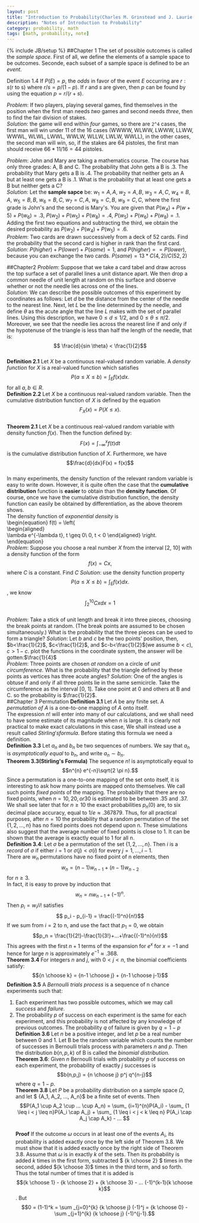 ```yaml
---
layout: post
title: "Introduction to Probability(Charles M. Grinstead and J. Laurie Snell)"
description: "Notes of Introduction to Probability"  
category: probability, math  
tags: [math, probability, note]
---
```

{% include JB/setup %}
##Chapter 1
The set of possible outcomes is called the *sample space*. First of all, we define the elements of a sample space to be outcomes. Seconde, each subset of a sample space is defined to be an *event*.  

Definition 1.4 If $P(E) = p$, the *odds* in favor of the event $E$ occurring are $r:s$(r to s) where $r/s = p/(1-p)$. If $r$ and $s$ are given, then $p$ can be found by using the equation $p=r/(r+s)$.

*Problem*: If two players, playing several games, find themselves in the position when the first man needs *two* games and second needs *three*, then to find the fair division of stakes.  
*Solution*: the game will end within *four* games, so there are `2^4` cases, the first man will win under 11 of the 16 cases (WWWW, WLWW, LWWW, LLWW, WWWL, WLWL, LWWL, WWLW, WLLW, LWLW, WWLL), in the other cases, the second man will win, so, if the stakes are 64 pistoles, the first man should receive $66 \ast 11/16 = 44$ pistoles.  

*Problem*: John and Mary are taking a mathematics course. The course has only three grades: A, B and C. The probability that John gets a B is .3. The probability that Mary gets a B is .4. The probability that neither gets an A but at least one gets a B is .1. What is the probability that at least one gets a B but neither gets a C?  
*Solution*: Let the **sample sapce** be: $w_1 = {A, A}$, $w_2 = {A, B}$, $w_3 = {A, C}$, $w_4={B,A}$, $w_5={B,B}$, $w_6={B,C}$, $w_7={C,A}$, $w_8={C,B}$, $w_9={C,C}$, where the first grade is John's and the second is Mary's. You are given that $P(w_4)+P(w+5)+P(w_6)=.3$, $P(w_2)+P(w_5)+P(w_8)=.4$, $P(w_5)+P(w_6)+P(w_8)=.1$. Adding the first two equations and subtracting the third, we obtain the desired probability as $P(w_2)+P(w_4)+P(w_5)=.6$.  
*Problem*: Two cards are drawn successively from a deck of 52 cards. Find the probability that the second card is higher in rank than the first card.  
*Solution*: $P(higher)+P(lower)+P(same)=1$, and $P(higher) == P(lower)$, because you can exchange the two cards. $P(same) = 13*C(4,2)/C(52,2)$  

##Chapter2
*Problem*: Suppose that we take a card tabel and draw across the top surface a set of parallel lines a unit distance apart. We then drop a common needle of unit length at random on this surface and observe whether or not the needle lies across one of the lines.  
*Solution*: We can describe the possible outcomes of this experiment by coordinates as follows: Let $d$ be the distance from the center of the needle to the nearest line. Next, let $L$ be the line determined by the needle, and define $\theta$ as the acute angle that the line $L$ makes with the set of parallel lines. Using this description, we have $0 \leq d \leq 1/2$, and $0 \leq \theta \leq \pi/2$. Moreover, we see that the needle lies across the nearest line if and only if the hypotenuse of the triangle is less than half the length of the needle, that is: $$ \frac{d}{sin \theta} < \frac{1}{2}$$  
**Definition 2.1** Let $X$ be a continuous real-valued random variable. A *density function* for $X$ is a real-valued function which satisfies $$ P(a \leq X \leq b) = \int_E f(x) dx.$$ for all $a, b \in R$.  
**Definition 2.2** Let $X$ be a continuous real-valued random variable. Then the cumulative distribution function of $X$ is defined by the equation $$F_X(x) = P(X \leq x).$$  
**Theorem 2.1** Let $X$ be a continuous real-valued random variable with density function $f(x)$. Then the function defined by: $$F(x) = \int_{-\infty}^{x} f(t)dt$$ is the cumulative distribution function of $X$. Furthermore, we have $$\frac{d}{dx}F(x) = f(x)$$   
In many experiments, the density function of the relevant random variable is easy to write down. However, it is quite often the case that the **cumulative distribution** function is **easier** to obtain than the **density function**. Of course, once we have the cumulative distribution function, the density function can easily be obtained by differentiation, as the above theorem shows.  
The density function of *exponential density* is  
\begin{equation}
 f(t) = \left\{  
  \begin{aligned}   
    \lambda e^{-\lambda t},  t \geq 0\\
    0,  t < 0 \end{aligned} 
  \right.
\end{equation}  
*Problem*: Suppose you choose a real number $X$ from the interval [2, 10] with a density function of the form $$ f(x) = Cx,$$ where $C$ is a constant. Find $C$
*Solution*: use the density function property $$ P(a \leq X \leq b) = \int_E f(x) dx.$$, we know $$ \int_{2}^{10} Cx dx = 1 $$  
*Problem*: Take a stick of unit length and break it into three pieces, choosing the break points at random. (The break points are assumed to be chosen simultaneously.) What is the probability that the three pieces can be used to form a triangle?
*Solution*: Let $b$ and $c$ be the two points' position, then, $b<\frac{1}{2}$, $c<\frac{1}{2}$, and $c-b<\frac{1}{2}$(we assume $b<c$), $c>1-c$. plot the functions in the coordinate system, the answer will be gotten:$\frac{1}{4}$  
*Problem*: Three points are chosen *at random* on a circle of *unit circumference.* What is the probability that the triangle defined by these points as vertices has three acute angles?
*Solution*: One of the angles is obtuse if and only if all three points lie in the same semicircle. Take the circumference as the interval [0, 1]. Take one point at 0 and others at B and C. so the probability is $\frac{1}{2}$.  
##Chapter 3 Permutation
**Definition 3.1** Let $A$ be any finite set. A *permutation of A* is a one-to-one mapping of *A* onto itself.  
The expression $n!$ will enter into many of our calculations, and we shall need to have some estimate of its magnitude when $n$ is large. It is clearly not practical to make exact calculations in this case, We shall instead use a result called $Stirling's formula$. Before stating this formula we need a definition.  
**Definition 3.3** Let $a_n$ and $b_n$ be two sequences of numbers. We say that $a_n$ is *asymptotically equal* to $b_n$, and write $a_n \sim b_n$.  
**Theorem 3.3(Stirling's Formula)** The sequence $n!$ is asymptotically equal to $$n^{n} e^{-n}\sqrt{2 \pi n}.$$ 
Since a permutation is a one-to-one mapping of the set onto itself, it is interesting to ask how many points are mapped onto themselves. We call such points *fixed points* of the mapping. The probability that there are no fixed points, when $n=10, 20, or 30$ is estimated to be between .35 and .37. We shall see later that for $n \geq 10$ the exact probabilities $p_{n}(0)$ are, to six decimal place accuracy, equal to $1/e \approx .367879$. Thus, for all practical purposes, after $n=10$ the probability that a random permutation of the set $\{1, 2, ..., n\}$ has no fixed points does not depend upon n. These simulations also suggest that the average number of fixed points is close to 1. It can be shown that the average is exactly equal to 1 for all n.  
**Definition 3.4**: Let $\sigma$ be a permutation of the set $\{1,2,...,n\}$. Then $i$ is a *record* of $\sigma$ if either $i=1$ or $\sigma(j) < \sigma(i)$ for every $j=1, ..., i-1$.  
There are $w_n$ permutations have no fixed point of n elements, then $$ w_n = (n-1) w_{n-1}+(n-1) w_{n-2}$$ for $n \geq 3.$   
In fact, it is easy to prove by induction that $$w_n = nw_{n-1} + (-1)^{n}.$$  Then $p_i = w_i / i!$ satisfies $$ p_i - p_{i-1} = \frac{(-1)^n}{n!}$$ If we sum from $i=2$ to n, and use the fact that $p_1 = 0$, we obtain $$p_n = \frac{1}{2!}-\frac{1}{3!}+...+\frac{(-1)^n}{n!}$$ This agrees with the first $n+1$ terms of the expansion for $e^x$ for $x=-1$ and hence for large $n$ is approximately $e^{-1} \approx .368$.   
**Theorem 3.4** For integers $n$ and $j$, with $0 < j < n$, the binomial coefficients satisfy: $${n \choose k} = {n-1 \choose j} + {n-1 \choose j-1}$$
**Definition 3.5** A *Bernoulli trials process* is a sequence of n chance experiments such that: 
1. Each experiment has two possible outcomes, which we may call *success* and *failure*.
2. The probability $p$ of success on each experiment is the same for each experiment, and this probability is not affected by any knowledge of previous outcomes. The probability $q$ of failure is given by $q=1-p$  
**Definition 3.6** Let $n$ be a positive integer, and let $p$ be a real number between 0 and 1. Let B be the random variable which counts the number of successes in Bernoulli trials process with parameters $n$ and $p$. Then the distribution $b(n, p, k)$ of B is called the *binomial distribution.*
**Theorem 3.6**: Given $n$ Bernoulli trials with probability  $p$ of success on each experiment, the probability of exactly $j$ successes is $$b(n,p,j) = {n \choose j} p^j q^{n-j}$$ where $q = 1-p$.  
**Theorem 3.8** Let $P$ be a probability distribution on a sample space $\Omega$, and let $ \{A_1, A_2, ..., A_n\}$ be a finite set of events. Then $$P(A_1 \cup A_2 \cup ... \cup A_n) = \sum_ {i=1}^{n}P(A_i) - \sum_ {1 \leq i < j \leq n}P(A_i \cap A_j) + \sum_ {1 \leq i < j < k \leq n} P(A_i \cap A_j \cap A_k) - ... $$  
**Proof** If the outcome $\omega$ occurs in at least one of the events $A_i$, its probability is added exactly once by the left side of Theorem 3.8. We must show that it is added exactly once by the right side of Theorem 3.8. Assume that $\omega$ is in exactly $k$ of the sets. Then its probability is added $k$ times in the first form, subtracted $ {k \choose 2} $ times in the second, added ${k \choose 3}$ times in the third term, and so forth. Thus the total number of times that it is added is $${k \choose 1} - {k \choose 2} + {k \choose 3} - ... (-1)^(k-1){k \choose k}$$. 
But $$0 = (1-1)^k = \sum _{j=0}^{k} {k \choose j} (-1)^j = {k \choose 0} - \sum _{j=1}^{k} {k \choose j} (-1)^{j-1}.$$